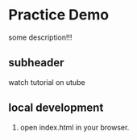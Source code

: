 # Practice Demo

some description!!!


## subheader

watch tutorial on utube

## local development

1. open index.html in your browser.